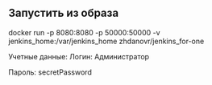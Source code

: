 ## Запустить из образа
docker run -p 8080:8080 -p 50000:50000 -v jenkins_home:/var/jenkins_home zhdanovr/jenkins_for-one

Учетные данные: Логин: Администратор

Пароль: secretPassword
